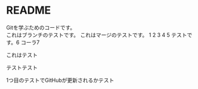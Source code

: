 # README
Gitを学ぶためのコードです。  
これはブランチのテストです。
これはマージのテストです。
1
2
3
4
5
テストです。6
コーラ7

これはテスト

テストテスト

1つ目のテストでGitHubが更新されるかテスト
